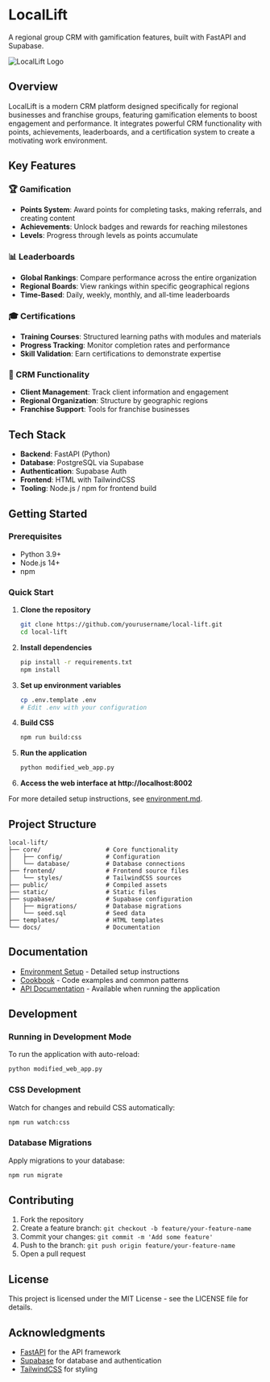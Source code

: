 # LocalLift

A regional group CRM with gamification features, built with FastAPI and Supabase.

![LocalLift Logo](https://via.placeholder.com/1200x400?text=LocalLift+CRM)

## Overview

LocalLift is a modern CRM platform designed specifically for regional businesses and franchise groups, featuring gamification elements to boost engagement and performance. It integrates powerful CRM functionality with points, achievements, leaderboards, and a certification system to create a motivating work environment.

## Key Features

### 🏆 Gamification
- **Points System**: Award points for completing tasks, making referrals, and creating content
- **Achievements**: Unlock badges and rewards for reaching milestones
- **Levels**: Progress through levels as points accumulate

### 📊 Leaderboards
- **Global Rankings**: Compare performance across the entire organization
- **Regional Boards**: View rankings within specific geographical regions
- **Time-Based**: Daily, weekly, monthly, and all-time leaderboards

### 🎓 Certifications
- **Training Courses**: Structured learning paths with modules and materials
- **Progress Tracking**: Monitor completion rates and performance
- **Skill Validation**: Earn certifications to demonstrate expertise

### 💼 CRM Functionality
- **Client Management**: Track client information and engagement
- **Regional Organization**: Structure by geographic regions
- **Franchise Support**: Tools for franchise businesses

## Tech Stack

- **Backend**: FastAPI (Python)
- **Database**: PostgreSQL via Supabase
- **Authentication**: Supabase Auth
- **Frontend**: HTML with TailwindCSS
- **Tooling**: Node.js / npm for frontend build

## Getting Started

### Prerequisites

- Python 3.9+
- Node.js 14+
- npm

### Quick Start

1. **Clone the repository**
   ```bash
   git clone https://github.com/yourusername/local-lift.git
   cd local-lift
   ```

2. **Install dependencies**
   ```bash
   pip install -r requirements.txt
   npm install
   ```

3. **Set up environment variables**
   ```bash
   cp .env.template .env
   # Edit .env with your configuration
   ```

4. **Build CSS**
   ```bash
   npm run build:css
   ```

5. **Run the application**
   ```bash
   python modified_web_app.py
   ```

6. **Access the web interface at http://localhost:8002**

For more detailed setup instructions, see [environment.md](environment.md).

## Project Structure

```
local-lift/
├── core/                  # Core functionality
│   ├── config/            # Configuration
│   └── database/          # Database connections
├── frontend/              # Frontend source files
│   └── styles/            # TailwindCSS sources
├── public/                # Compiled assets
├── static/                # Static files
├── supabase/              # Supabase configuration
│   ├── migrations/        # Database migrations
│   └── seed.sql           # Seed data
├── templates/             # HTML templates
└── docs/                  # Documentation
```

## Documentation

- [Environment Setup](environment.md) - Detailed setup instructions
- [Cookbook](cookbook.md) - Code examples and common patterns
- [API Documentation](http://localhost:8002/docs) - Available when running the application

## Development

### Running in Development Mode

To run the application with auto-reload:

```bash
python modified_web_app.py
```

### CSS Development

Watch for changes and rebuild CSS automatically:

```bash
npm run watch:css
```

### Database Migrations

Apply migrations to your database:

```bash
npm run migrate
```

## Contributing

1. Fork the repository
2. Create a feature branch: `git checkout -b feature/your-feature-name`
3. Commit your changes: `git commit -m 'Add some feature'`
4. Push to the branch: `git push origin feature/your-feature-name`
5. Open a pull request

## License

This project is licensed under the MIT License - see the LICENSE file for details.

## Acknowledgments

- [FastAPI](https://fastapi.tiangolo.com/) for the API framework
- [Supabase](https://supabase.io/) for database and authentication
- [TailwindCSS](https://tailwindcss.com/) for styling
